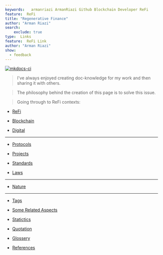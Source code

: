 ```yaml
---
keywords:   armanriazi ArmanRiazi Github Blockchain Developer ReFi
feature:  ReFi 
title: "Regenerative Finance"
author: "Arman Riazi"
search:
    exclude: true
type:  Links
feature:  ReFi Link
author: "Arman Riazi"
show:
  - feedback
---
```


[![mkdocs-ci](https://github.com/armanriazi/refi/actions/workflows/ci.yml/badge.svg?branch=main)](https://github.com/armanriazi/refi/actions/workflows/ci.yml)

>  I've always enjoyed creating doc-knowledge for my work and then sharing it with others. 

>  The philosophy behind the creation of this page is to solve this issue.

> Going through to ReFi contexts:

- [ReFi](refi/refi.md)

- [Blockchain](blockchain/blockchain.md)

- [Digital](./digital/digital.md)

---

- [Protocols](./protocols.md)

- [Projects](./projects/projects.md)

- [Standards](./standards.md)

- [Laws](./laws.md)

---

- [Nature](./nature/nature.md)

---

- [Tags](tags.md)

- [Some Related Aspects](./aspect/aspect.md)

- [Statictics](statistic.md)

- [Quotation](quotation.md)

- [Glossery](glossery.md)

- [References](reference.md)




